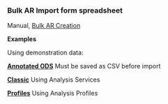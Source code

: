### Bulk AR Import form spreadsheet
Manual, [Bulk AR Creation](http://demo.bikalabs.com/knowledge-centre/manual/bika-3-user-manual/samples.-analyses.-analysis-requests/creating-analysis-requests-ars-column/bulk-ar-creation)

**Examples** 

Using demonstration data:

**[Annotated ODS](https://gist.github.com/lemoene/d56a518a818fa7ea9f3a)**
Must be saved as CSV before import

**[Classic](https://gist.github.com/lemoene/d56a518a818fa7ea9f3a/raw/96b34597cdc07f8538c99b8f4826060c6d093811/ARImportClassic201406.csv)**
Using Analysis Services

**[Profiles](https://gist.github.com/lemoene/d56a518a818fa7ea9f3a/raw/9896fd385d478adbb71db27e432dfce74bf08792/ARImportProfiles201406.csv)**
Using Analysis Profiles